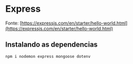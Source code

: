 # Express
Fonte: [https://expressjs.com/en/starter/hello-world.html](https://expressjs.com/en/starter/hello-world.html)

## Instalando as dependencias

```js
npm i nodemon express mongoose dotenv
```